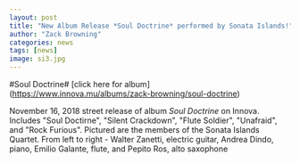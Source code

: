 ```yaml
---
layout: post
title: "New Album Release *Soul Doctrine* performed by Sonata Islands!"
author: "Zack Browning"
categories: news
tags: [news]
image: si3.jpg
---
```

#Soul Doctrine#
[click here for album]  (https://www.innova.mu/albums/zack-browning/soul-doctrine)

November 16, 2018 street release of album *Soul Doctrine* on Innova. Includes "Soul Doctirne", "Silent Crackdown", "Flute Soldier", "Unafraid", and "Rock Furious".  Pictured are the members of the Sonata Islands Quartet.  From left to right - Walter Zanetti, electric guitar, Andrea Dindo, piano, Emilio Galante, flute, and Pepito Ros, alto saxophone


